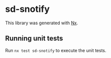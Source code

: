 # sd-snotify

This library was generated with [Nx](https://nx.dev).

## Running unit tests

Run `nx test sd-snotify` to execute the unit tests.
